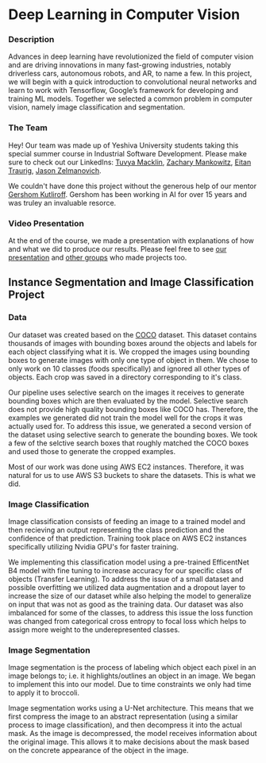 # Deep Learning in Computer Vision
### Description
Advances in deep learning have revolutionized the field of computer vision and are driving innovations in many fast-growing industries, notably driverless cars, autonomous robots, and AR, to name a few. In this project, we will begin with a quick introduction to convolutional neural networks and learn to work with Tensorflow, Google’s framework for developing and training ML models. Together we selected a common problem in computer vision, namely image classification and segmentation.

### The Team
Hey! Our team was made up of Yeshiva University students taking this special summer course in Industrial Software Development. Please make sure to check out our LinkedIns: [Tuvya Macklin](https://www.linkedin.com/in/tuvyamacklin/), [Zachary Mankowitz](https://www.linkedin.com/in/zachary-mankowitz-a4a11324a/), [Eitan Traurig](https://www.linkedin.com/in/eitan-traurig-3332b2261/), [Jason Zelmanovich](https://www.linkedin.com/in/jasonzel/).

We couldn't have done this project without the generous help of our mentor [Gershom Kutliroff](https://www.linkedin.com/in/gershom-kutliroff-9a89611/). Gershom has been working in AI for over 15 years and was truley an invaluable resorce.

### Video Presentation
At the end of the course, we made a presentation with explanations of how and what we did to produce our results. Please feel free to see [our presentation](https://www.youtube.com/watch?v=JzgG1tagBnc) and [other groups](https://sacknovi.github.io/summer-2023/projects/teams.html#AI-1) who made projects too.

## Instance Segmentation and Image Classification Project
### Data
Our dataset was created based on the [COCO](https://cocodataset.org/#home) dataset. This dataset contains thousands of images with bounding boxes around the objects and labels for each object classifying what it is. We cropped the images using bounding boxes to generate images with only one type of object in them. We chose to only work on 10 classes (foods specifically) and ignored all other types of objects. Each crop was saved in a directory corresponding to it's class.

Our pipeline uses selective search on the images it receives to generate bounding boxes which are then evaluated by the model. Selective search does not provide high quality bounding boxes like COCO has. Therefore, the examples we generated did not train the model well for the crops it was actually used for. To address this issue, we generated a second version of the dataset using selective search to generate the bounding boxes. We took a few of the selctive search boxes that roughly matched the COCO boxes and used those to generate the cropped examples.

Most of our work was done using AWS EC2 instances. Therefore, it was natural for us to use AWS S3 buckets to share the datasets. This is what we did.

### Image Classification
Image classification consists of feeding an image to a trained model and then recieving an output representing the class prediction and the confidence of that prediction. Training took place on AWS EC2 instances specifically utilizing Nvidia GPU's for faster training.

We implementing this classification model using a pre-trained EfficentNet B4 model with fine tuning to increase accuracy for our specific class of objects (Transfer Learning). To address the issue of a small dataset and possible overfitting we utilized data augmentation and a dropout layer to increase the size of our dataset while also helping the model to generalize on input that was not as good as the training data. Our dataset was also imbalanced for some of the classes, to address this issue the loss function was changed from categorical cross entropy to focal loss which helps to assign more weight to the underepresented classes.

### Image Segmentation
Image segmentation is the process of labeling which object each pixel in an image belongs to; i.e. it highlights/outlines an object in an image. We began to implement this into our model. Due to time constraints we only had time to apply it to broccoli.

Image segmentation works using a U-Net architecture. This means that we first compress the image to an abstract representation (using a similar process to image classification), and then decompress it into the actual mask. As the image is decompressed, the model receives information about the original image. This allows it to make decisions about the mask based on the concrete appearance of the object in the image.
